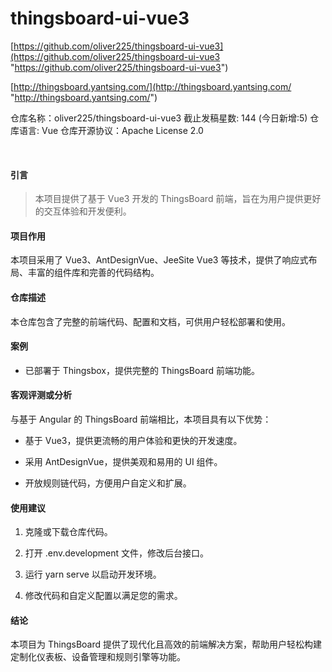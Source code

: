 # thingsboard-ui-vue3

[https://github.com/oliver225/thingsboard-ui-vue3](https://github.com/oliver225/thingsboard-ui-vue3 "https://github.com/oliver225/thingsboard-ui-vue3")

[http://thingsboard.yantsing.com/](http://thingsboard.yantsing.com/ "http://thingsboard.yantsing.com/")

仓库名称：oliver225/thingsboard-ui-vue3
截止发稿星数: 144 (今日新增:5)
仓库语言: Vue
仓库开源协议：Apache License 2.0

​

#### 引言

> 本项目提供了基于 Vue3 开发的 ThingsBoard 前端，旨在为用户提供更好的交互体验和开发便利。

#### 项目作用

本项目采用了 Vue3、AntDesignVue、JeeSite Vue3 等技术，提供了响应式布局、丰富的组件库和完善的代码结构。

#### 仓库描述

本仓库包含了完整的前端代码、配置和文档，可供用户轻松部署和使用。

#### 案例

* 已部署于 Thingsbox，提供完整的 ThingsBoard 前端功能。

#### 客观评测或分析

与基于 Angular 的 ThingsBoard 前端相比，本项目具有以下优势：

* 基于 Vue3，提供更流畅的用户体验和更快的开发速度。

* 采用 AntDesignVue，提供美观和易用的 UI 组件。

* 开放规则链代码，方便用户自定义和扩展。

#### 使用建议

1. 克隆或下载仓库代码。

2. 打开 .env.development 文件，修改后台接口。

3. 运行 yarn serve 以启动开发环境。

4. 修改代码和自定义配置以满足您的需求。

#### 结论

本项目为 ThingsBoard 提供了现代化且高效的前端解决方案，帮助用户轻松构建定制化仪表板、设备管理和规则引擎等功能。


